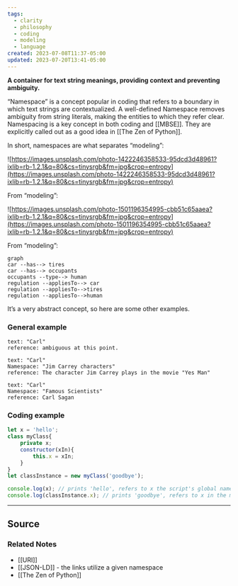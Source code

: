 ```yaml
---
tags:
  - clarity
  - philosophy
  - coding
  - modeling
  - language
created: 2023-07-08T11:37-05:00
updated: 2023-07-20T13:41-05:00
---
```

**A container for text string meanings, providing context and preventing ambiguity.**

“Namespace” is a concept popular in coding that refers to a boundary in which text strings are contextualized. A well-defined Namespace removes ambiguity from string literals, making the entities to which they refer clear. Namespacing is a key concept in both coding and [[MBSE]]. They are explicitly called out as a good idea in [[The Zen of Python]].

In short, namespaces are what separates “modeling”:

![https://images.unsplash.com/photo-1422246358533-95dcd3d48961?ixlib=rb-1.2.1&q=80&cs=tinysrgb&fm=jpg&crop=entropy](https://images.unsplash.com/photo-1422246358533-95dcd3d48961?ixlib=rb-1.2.1&q=80&cs=tinysrgb&fm=jpg&crop=entropy)

From “modeling”:

![https://images.unsplash.com/photo-1501196354995-cbb51c65aaea?ixlib=rb-1.2.1&q=80&cs=tinysrgb&fm=jpg&crop=entropy](https://images.unsplash.com/photo-1501196354995-cbb51c65aaea?ixlib=rb-1.2.1&q=80&cs=tinysrgb&fm=jpg&crop=entropy)

From “modeling”:

```mermaid
graph
car --has--> tires
car --has--> occupants
occupants --type--> human
regulation --appliesTo--> car
regulation --appliesTo-->tires
regulation --appliesTo-->human
```

It’s a very abstract concept, so here are some other examples.

### General example

```
text: "Carl"
reference: ambiguous at this point.

text: "Carl"
Namespace: "Jim Carrey characters"
reference: The character Jim Carrey plays in the movie "Yes Man"

text: "Carl"
Namespace: "Famous Scientists"
reference: Carl Sagan
```

### Coding example

```jsx
let x = 'hello';
class myClass{
	private x;
	constructor(xIn){
		this.x = xIn;
	}
}
let classInstance = new myClass('goodbye');

console.log(x); // prints 'hello', refers to x the script's global namespace
console.log(classInstance.x); // prints 'goodbye', refers to x in the myClass namespace
```

---

## Source


### Related Notes
- [[URI]] 
- [[JSON-LD]] - the links utilize a given namespace
- [[The Zen of Python]]